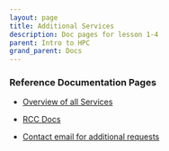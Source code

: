 ```yaml
---
layout: page
title: Additional Services
description: Doc pages for lesson 1-4
parent: Intro to HPC
grand_parent: Docs
---
```


### Reference Documentation Pages

- <a href="https://its.fsu.edu/services?tid=376#tab2">Overview of all Services</a>

- <a href="https://docs.rcc.fsu.edu/">RCC Docs</a>

- <a href=" mailto:[support@rcc.fsu.edu]"> Contact email for additional requests</a>
